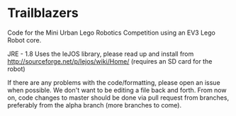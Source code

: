 # Trailblazers
Code for the Mini Urban Lego Robotics Competition using an EV3 Lego Robot core.

JRE - 1.8
Uses the leJOS library, please read up and install from http://sourceforge.net/p/lejos/wiki/Home/ (requires an SD card for the robot)

If there are any problems with the code/formatting, please open an issue when possible. We don't want to be editing a file back and forth. 
From now on, code changes to master should be done via pull request from branches, preferably from the alpha branch (more branches to come).
